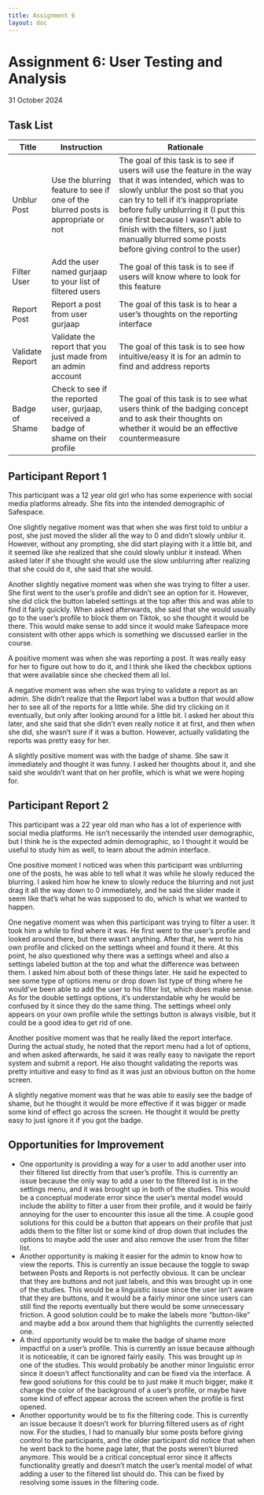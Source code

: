 ```yaml
---
title: Assignment 6
layout: doc
---
```


# Assignment 6: User Testing and Analysis
31 October 2024

## Task List
| Title | Instruction | Rationale |
| --- | --- | --- |
| Unblur Post | Use the blurring feature to see if one of the blurred posts is appropriate or not | The goal of this task is to see if users will use the feature in the way that it was intended, which was to slowly unblur the post so that you can try to tell if it’s inappropriate before fully unblurring it (I put this one first because I wasn’t able to finish with the filters, so I just manually blurred some posts before giving control to the user) |
| Filter User | Add the user named gurjaap to your list of filtered users | The goal of this task is to see if users will know where to look for this feature |
| Report Post | Report a post from user gurjaap | The goal of this task is to hear a user’s thoughts on the reporting interface |
| Validate Report | Validate the report that you just made from an admin account | The goal of this task is to see how intuitive/easy it is for an admin to find and address reports |
| Badge of Shame | Check to see if the reported user, gurjaap, received a badge of shame on their profile | The goal of this task is to see what users think of the badging concept and to ask their thoughts on whether it would be an effective countermeasure |

## Participant Report 1
This participant was a 12 year old girl who has some experience with social media platforms already. She fits into the intended demographic of Safespace.

One slightly negative moment was that when she was first told to unblur a post, she just moved the slider all the way to 0 and didn’t slowly unblur it. However, without any prompting, she did start playing with it a little bit, and it seemed like she realized that she could slowly unblur it instead. When asked later if she thought she would use the slow unblurring after realizing that she could do it, she said that she would.

Another slightly negative moment was when she was trying to filter a user. She first went to the user’s profile and didn’t see an option for it. However, she did click the button labeled settings at the top after this and was able to find it fairly quickly. When asked afterwards, she said that she would usually go to the user’s profile to block them on Tiktok, so she thought it would be there. This would make sense to add since it would make Safespace more consistent with other apps which is something we discussed earlier in the course.

A positive moment was when she was reporting a post. It was really easy for her to figure out how to do it, and I think she liked the checkbox options that were available since she checked them all lol. 

A negative moment was when she was trying to validate a report as an admin. She didn’t realize that the Report label was a button that would allow her to see all of the reports for a little while. She did try clicking on it eventually, but only after looking around for a little bit. I asked her about this later, and she said that she didn’t even really notice it at first, and then when she did, she wasn’t sure if it was a button. However, actually validating the reports was pretty easy for her.

A slightly positive moment was with the badge of shame. She saw it immediately and thought it was funny. I asked her thoughts about it, and she said she wouldn’t want that on her profile, which is what we were hoping for.

## Participant Report 2
This participant was a 22 year old man who has a lot of experience with social media platforms. He isn’t necessarily the intended user demographic, but I think he is the expected admin demographic, so I thought it would be useful to study him as well, to learn about the admin interface. 

One positive moment I noticed was when this participant was unblurring one of the posts, he was able to tell what it was while he slowly reduced the blurring. I asked him how he knew to slowly reduce the blurring and not just drag it all the way down to 0 immediately, and he said the slider made it seem like that’s what he was supposed to do, which is what we wanted to happen.

One negative moment was when this participant was trying to filter a user. It took him a while to find where it was. He first went to the user’s profile and looked around there, but there wasn’t anything. After that, he went to his own profile and clicked on the settings wheel and found it there. At this point, he also questioned why there was a settings wheel and also a settings labeled button at the top and what the difference was between them. I asked him about both of these things later. He said he expected to see some type of options menu or drop down list type of thing where he would’ve been able to add the user to his filter list, which does make sense. As for the double settings options, it’s understandable why he would be confused by it since they do the same thing. The settings wheel only appears on your own profile while the settings button is always visible, but it could be a good idea to get rid of one.

Another positive moment was that he really liked the report interface. During the actual study, he noted that the report menu had a lot of options, and when asked afterwards, he said it was really easy to navigate the report system and submit a report. He also thought validating the reports was pretty intuitive and easy to find as it was just an obvious button on the home screen.

A slightly negative moment was that he was able to easily see the badge of shame, but he thought it would be more effective if it was bigger or made some kind of effect go across the screen. He thought it would be pretty easy to just ignore it if you got the badge.

## Opportunities for Improvement
- One opportunity is providing a way for a user to add another user into their filtered list directly from that user’s profile. This is currently an issue because the only way to add a user to the filtered list is in the settings menu, and it was brought up in both of the studies. This would be a conceptual moderate error since the user’s mental model would include the ability to filter a user from their profile, and it would be fairly annoying for the user to encounter this issue all the time. A couple good solutions for this could be a button that appears on their profile that just adds them to the filter list or some kind of drop down that includes the options to maybe add the user and also remove the user from the filter list.
- Another opportunity is making it easier for the admin to know how to view the reports. This is currently an issue because the toggle to swap between Posts and Reports is not perfectly obvious. It can be unclear that they are buttons and not just labels, and this was brought up in one of the studies. This would be a linguistic issue since the user isn’t aware that they are buttons, and it would be a fairly minor one since users can still find the reports eventually but there would be some unnecessary friction. A good solution could be to make the labels more “button-like” and maybe add a box around them that highlights the currently selected one.
- A third opportunity would be to make the badge of shame more impactful on a user’s profile. This is currently an issue because although it is noticeable, it can be ignored fairly easily. This was brought up in one of the studies. This would probably be another minor linguistic error since it doesn’t affect functionality and can be fixed via the interface. A few good solutions for this could be to just make it much bigger, make it change the color of the background of a user’s profile, or maybe have some kind of effect appear across the screen when the profile is first opened.
- Another opportunity would be to fix the filtering code. This is currently an issue because it doesn’t work for blurring filtered users as of right now. For the studies, I had to manually blur some posts before giving control to the participants, and the older participant did notice that when he went back to the home page later, that the posts weren’t blurred anymore. This would be a critical conceptual error since it affects functionality greatly and doesn’t match the user’s mental model of what adding a user to the filtered list should do. This can be fixed by resolving some issues in the filtering code.
